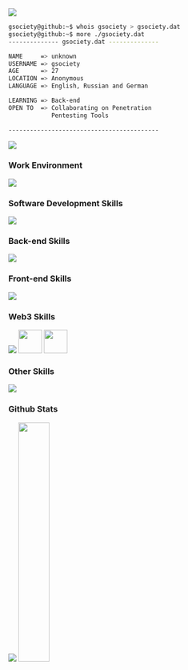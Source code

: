 <img src="https://readme-typing-svg.herokuapp.com?duration=9000&center=true&vCenter=true&width=1000&height=50&lines=WELCOME+TO+GSOCIETY'S+GITHUB+PROFILE.+THANK+YOU+FOR+VIEWING+HIS+PROFILE!">

```bash
gsociety@github:~$ whois gsociety > gsociety.dat
gsociety@github:~$ more ./gsociety.dat
-------------- gsociety.dat --------------

NAME     => unknown
USERNAME => gsociety
AGE      => 27
LOCATION => Anonymous
LANGUAGE => English, Russian and German

LEARNING => Back-end
OPEN TO  => Collaborating on Penetration
            Pentesting Tools

------------------------------------------
```
<img src="https://img.shields.io/github/followers/gsociety0?logo=github&style=for-the-badge&color=0891b2&labelColor=1c1917">

<br>

<h3>Work Environment</h3>
<p align="left">
    <img src="https://skillicons.dev/icons?i=linux,vscode,git,github,gitlab&perline=6">
</p>

<h3>Software Development Skills</h3>
<p align="left">
    <img src="https://skillicons.dev/icons?i=py,bash,powershell,&perline=6">
</p>

<h3>Back-end Skills</h3>
<p align="left">
    <img src="https://skillicons.dev/icons?i=django,mysql,mongodb,sqlite,postgres,cloudflare&perline=6">
</p>

<h3>Front-end Skills</h3>
<p align="left">
    <img src="https://skillicons.dev/icons?i=html,css&perline=6">
</p>

<h3>Web3 Skills</h3>
<div align="left">
    <img src="https://skillicons.dev/icons?i=solidity&perline=6">
    <img src="https://raw.githubusercontent.com/danielcranney/readme-generator/main/public/icons/skills/ethereum-colored.svg" width="47" height="47">
    <img src="https://raw.githubusercontent.com/danielcranney/readme-generator/main/public/icons/skills/metamask-colored.svg" width="47" height="47">
</div>

<h3>Other Skills</h3>
<pt align="left">
    <img src="https://skillicons.dev/icons?i=bots,ps&perline=6">
</pt>

<br>

<h3>Github Stats</h3>
<div align="left">
    <img src="https://github-readme-stats.vercel.app/api?username=gsociety0&show_icons=true&hide=&count_private=true&title_color=0891b2&text_color=ffffff&icon_color=0891b2&bg_color=1c1917&hide_border=true&show_icons=true">
    <img width="35%" src="https://github-readme-stats.vercel.app/api/top-langs/?username=gsociety0&langs_count=10&title_color=0891b2&text_color=ffffff&icon_color=0891b2&bg_color=1c1917&hide_border=true&locale=en&custom_title=Top%20%Languages">
</div>
